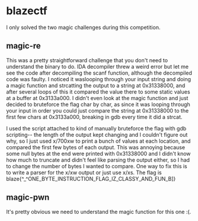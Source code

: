 # blazectf
I only solved the two magic challenges during this competition.
## magic-re
This was a pretty straightforward challenge that you don't need to understand the binary to do. IDA decompiler threw a weird error but let me see the code after decompiling the scanf function, although the decompiled code was faulty. I noticed it waslooping through your input string and doing a magic function and strcatting the output to a string at 0x31338000, and after several loops of this it compared the value there to some static values at a buffer at 0x3133a000. I didn't even look at the magic function and just decided to bruteforce the flag char by char, as since it was looping through your input in order you could just compare the string at 0x31338000 to the first few chars at 0x3133a000, breaking in gdb every time it did a strcat. 

I used the script attached to kind of manually bruteforce the flag with gdb scripting-- the length of the output kept changing and I couldn't figure out why, so I just used x/700xw to print a bunch of values at each location, and compared the first few bytes of each output. This was annoying because some null bytes at the end were printed with 0x31338000 and I didn't know how much to truncate and didn't feel like parsing the output either, so I had to change the number of bytes I wanted to compare. One way to fix this is to write a parser for the x/xw output or just use x/xs. The flag is blaze{^_^ONE_BYTE_INSTRUCTION_FLAG_IZ_CLASSY_AND_FUN_B]}
## magic-pwn
It's pretty obvious we need to understand the magic function for this one :(. 
